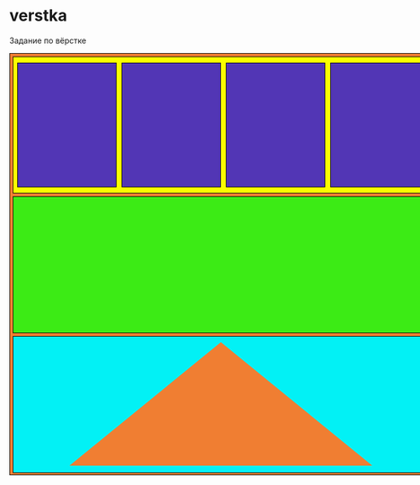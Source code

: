# verstka
Задание по вёрстке

<!DOCTYPE html>
<html>
<body>
 <div class="block1">
<div class="block2">
<div class="block21"></div>
<div class="block22"></div>
<div class="block23"></div>
<div class="block24"></div>
</div>
<div class="block3"></div>
<div class="block4">
<div class="triangle"></div>
</div>
</div>

<style type="text/css">
 .block1 { 
    
    width:750px; 
    height: 750px;
    background: #f07e32;
    border: solid 1px black; 
    padding-left:5px; 
    padding-right:5px;
   }
.block2 { 
    margin-top: 5px;
    width: 750px; 
    height: 242px;
    background: #fbff00;
    border: solid 1px black; 
   }
.block3 { 
    margin-top: 5px;
    width: 750px;
    height: 242px;
    background: #3ceb15;
    border: solid 1px black; 
   }
.block4 { 
    margin-top: 5px;
    width: 750px;
    height: 242px;
    background: #02f1f5;
    border: solid 1px black; 
   }
.block21 { 
    display: inline-block;
    margin-left: 7px;
    margin-top: 10px;
    width: 175px;
    height: 220px;
    background: #5236b5;
    border: solid 1px black; 
   }
.block22 { 
    display: inline-block;
    margin-left: 5px;
    margin-top: 5px;
    width: 175px;
    height: 220px;
    background: #5236b5;
    border: solid 1px black; 
   }
.block23 { 
    display: inline-block;
    margin-left: 5px;
    margin-top: 5px;
    width: 175px;
    height: 220px;
    background: #5236b5;
    border: solid 1px black; 
   }
.block24 { 
    display: inline-block;
    margin-left: 5px;
    margin-top: 5px;
    width: 175px;
    height: 220px;
    background: #5236b5;
    border: solid 1px black; 
   }
.triangle {
    margin-top: 10px;
    margin-left: 100px;
    width: 0;
    height: 0;
    border-bottom: 220px solid #f07e32;
    border-left: 270px solid transparent;
    border-right: 270px solid transparent;
}


  </style> 
</body>
</html>
